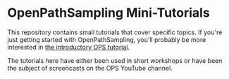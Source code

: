 # OpenPathSampling Mini-Tutorials

This repository contains small tutorials that cover specific topics. If you're
just getting started with OpenPathSampling, you'll probably be more interested
in [the introductory OPS
tutorial](http://github.com/openpathsampling/ops_tutorial).

The tutorials here have either been used in short workshops or have been the
subject of screencasts on the OPS YouTube channel.


